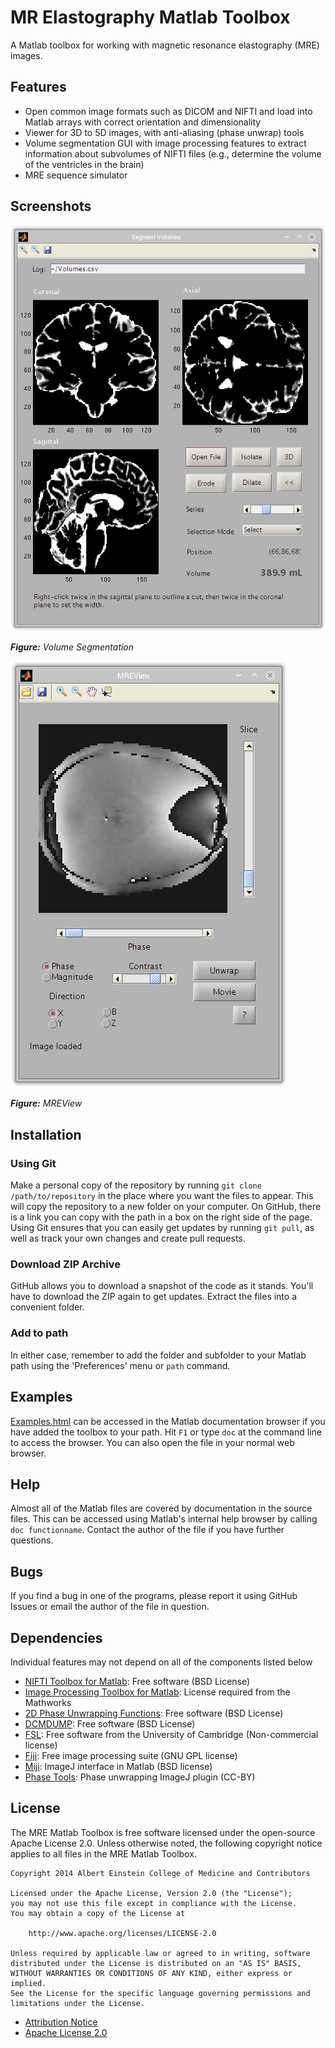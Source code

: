 # MR Elastography Matlab Toolbox

A Matlab toolbox for working with magnetic resonance elastography (MRE) images. 

## Features

- Open common image formats such as DICOM and NIFTI and load into Matlab arrays with correct orientation and dimensionality
- Viewer for 3D to 5D images, with anti-aliasing (phase unwrap) tools
- Volume segmentation GUI with image processing features to extract information about subvolumes of NIFTI files (e.g., determine the volume of the ventricles in the brain)
- MRE sequence simulator

## Screenshots

![volume segmentation gui](examples/html/segmentvolumes.png)

_**Figure:** Volume Segmentation_

![mreview gui](examples/html/mreview.png)

_**Figure:** MREView_

## Installation

### Using Git

Make a personal copy of the repository by running `git clone /path/to/repository` in the place where you want the files to appear. This will copy the repository to a new folder on your computer. On GitHub, there is a link you can copy with the path in a box on the right side of the page. Using Git ensures that you can easily get updates by running `git pull`, as well as track your own changes and create pull requests.

### Download ZIP Archive

GitHub allows you to download a snapshot of the code as it stands. You'll have to download the ZIP again to get updates. Extract the files into a convenient folder.

### Add to path

In either case, remember to add the folder and subfolder to your Matlab path using the 'Preferences' menu or `path` command.

## Examples

[Examples.html](examples/html/examples.html) can be accessed in the Matlab documentation browser if you have added the toolbox to your path. Hit `F1` or type `doc` at the command line to access the browser. You can also open the file in your normal web browser.

## Help

Almost all of the Matlab files are covered by documentation in the source files. This can be accessed using Matlab's internal help browser by calling `doc functionname`. Contact the author of the file if you have further questions.

## Bugs

If you find a bug in one of the programs, please report it using GitHub Issues or email the author of the file in question.

## Dependencies

Individual features may not depend on all of the components listed below

- [NIFTI Toolbox for Matlab][niftitoolbox]: Free software (BSD License)
- [Image Processing Toolbox for Matlab][imageprocessing]: License required from the Mathworks
- [2D Phase Unwrapping Functions][phaseunwrap]: Free software (BSD License)
- [DCMDUMP][dcmdump]: Free software (BSD License)
- [FSL][fsl]: Free software from the University of Cambridge (Non-commercial license)
- [Fiji][fiji]: Free image processing suite (GNU GPL license) 
- [Miji][miji]: ImageJ interface in Matlab (BSD license)
- [Phase Tools][phasetools]: Phase unwrapping ImageJ plugin (CC-BY)

[niftitoolbox]:http://www.mathworks.com/matlabcentral/fileexchange/8797-tools-for-nifti-and-analyze-image/content/NIfTI_20140122.zip
[imageprocessing]:http://www.mathworks.com/products/image/
[phaseunwrap]:http://www.mathworks.com/matlabcentral/fileexchange/29497-goldsteinunwrap2d-r1
[dcmdump]:http://support.dcmtk.org/docs/dcmdump.html
[fsl]:http://fsl.fmrib.ox.ac.uk/fsl/fslwiki/
[fiji]:http://fiji.sc
[miji]:http://fiji.sc/Miji
[phasetools]:http://cognitive-eurhythmics.com/code.html

## License

The MRE Matlab Toolbox is free software licensed under the open-source Apache License 2.0. 
Unless otherwise noted, the following copyright notice applies to all files in the MRE Matlab Toolbox.

```
Copyright 2014 Albert Einstein College of Medicine and Contributors

Licensed under the Apache License, Version 2.0 (the "License");
you may not use this file except in compliance with the License.
You may obtain a copy of the License at

    http://www.apache.org/licenses/LICENSE-2.0

Unless required by applicable law or agreed to in writing, software
distributed under the License is distributed on an "AS IS" BASIS,
WITHOUT WARRANTIES OR CONDITIONS OF ANY KIND, either express or implied.
See the License for the specific language governing permissions and
limitations under the License.
```

- [Attribution Notice](NOTICE.txt)
- [Apache License 2.0](LICENSE.txt)
